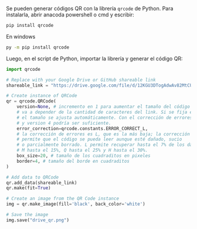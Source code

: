 Se pueden generar códigos QR con la librería `qrcode` de Python. Para instalarla, abrir anacoda powershell o cmd y escribir:

```bash
pip install qrcode
```
En windows
```bash
py -m pip install qrcode
```

Luego, en el script de Python, importar la librería y generar el código QR:

```python
import qrcode

# Replace with your Google Drive or GitHub shareable link
shareable_link = "https://drive.google.com/file/d/12KGU3DTogAdwAv82MtCUafCUm2xlnn1Y/view?usp=drive_link"

# Create instance of QRCode
qr = qrcode.QRCode(
    version=None, # incremento en 1 para aumentar el tamaño del código +4 empezando por 21
    # va a depender de la cantidad de caracteres del link. Si se fija en None,
    # el tamaño se ajusta automáticamente. Con el corrección de errores L
    # y version 4 podría ser suficiente.
    error_correction=qrcode.constants.ERROR_CORRECT_L,
    # la corrección de errores es L, que es la más baja; la corrección de errores
    # permite que el código se pueda leer aunque esté dañado, sucio
    # o parcialmente borrado. L permite recuperar hasta el 7% de los datos,
    # M hasta el 15%, Q hasta el 25% y H hasta el 30%.
    box_size=20, # tamaño de los cuadraditos en pixeles
    border=4, # tamaño del borde en cuadraditos
)

# Add data to QRCode
qr.add_data(shareable_link)
qr.make(fit=True)

# Create an image from the QR Code instance
img = qr.make_image(fill='black', back_color='white')

# Save the image
img.save("drive_qr.png")
```
